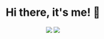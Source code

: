 <h1 align=center>Hi there, it's me! 👋</h1>

<p align=center>
<img align="center" src="https://github-readme-stats.vercel.app/api/top-langs/?username=troit5ky&theme=github_dark">
<img align="center" src="https://github-readme-stats.vercel.app/api?username=troit5ky&count_private=true&show_icons=true&theme=github_dark">
</p>
